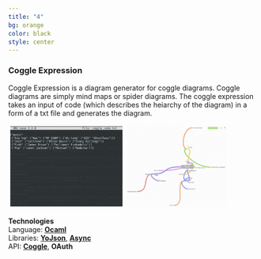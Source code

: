 ```yaml
---
title: "4"
bg: orange
color: black
style: center
---
```

### **Coggle Expression**
Coggle Expression is a diagram generator for coggle diagrams.
Coggle diagrams are simply mind maps or spider diagrams.
The coggle expression takes an input of code (which describes the heiarchy of the diagram) in a form of a txt file and generates the diagram.   

<div>
<a href="screens/coggle2.png">
<img src="screens/coggle2.png" style="border:1px; margin:.3em; width:45%; height:45%; float:left; clear: left" />
</a>
<a href="screens/coggle1.png">
<img src="screens/coggle1.png" style="border:1px; margin:.3em; width:40%; height:40%" />
</a>
</div>   

         
**Technologies**    
Language: [**Ocaml**](http://www.ocaml.org/)     
Libraries: [**YoJson**](https://github.com/mjambon/yojson), [**Async**](https://github.com/mirage/ocaml-cohttp)   
API: [**Coggle**](http://coggle.it/), **OAuth**     